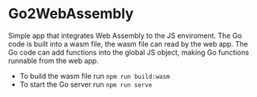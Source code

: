 # Go2WebAssembly

Simple app that integrates Web Assembly to the JS enviroment. The Go code is built into a wasm file, the wasm file can read by the web app. The Go code can add functions into the global JS object, making Go functions runnable from the web app.

* To build the wasm file run `npm run build:wasm`
* To start the Go server run `npm run serve`
